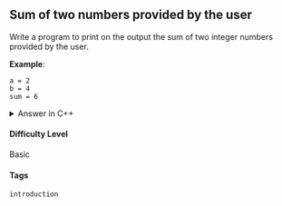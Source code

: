 ## Sum of two numbers provided by the user

Write a program to print on the output the sum of two integer numbers provided by the user.

**Example**:

```console
a = 2
b = 4
sum = 6
```

<details>
<summary>Answer in C++</summary>

```cpp
#include <iostream>

using namespace std;

int main(){

  int a;
  int b;
  int sum;

  cout << "a = "; 
  cin >> a;
  cout << "b = "; 
  cin >> b;

  sum = a + b;

  cout << sum << endl;

}
```

</details>

#### Difficulty Level

Basic

#### Tags

```introduction```